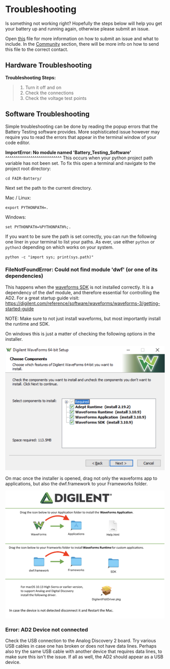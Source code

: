 # Troubleshooting

Is something not working right? Hopefully the steps below will help you get your battery up and running again, otherwise please submit an issue.

Open [this](bug_report.md) file for more information on how to submit an issue and what to include. In the [Community](Community.md) section, there will be more info on how to send this file to the correct contact.

## Hardware Troubleshooting

**Troubleshooting Steps:**

> 1.  Turn it off and on
> 2.  Check the connections
> 3.  Check the voltage test points

## Software Troubleshooting

Simple troubleshooting can be done by reading the popup errors that the Battery Testing software provides. More sophisticated issue however may require you to read the errors that appear in the terminal window of your code editor.

**ImportError: No module named 'Battery_Testing_Software'** \^\^\^\^\^\^\^\^\^\^\^\^\^\^\^\^\^\^\^\^\^\^\^\^\^\^\^ This occurs when your python project path variable has not been set. To fix this open a terminal and navigate to the project root directory:

```         
cd FAIR-Battery/
```

Next set the path to the current directory.

Mac / Linux:

```         
export PYTHONPATH=.
```

Windows:

```         
set PYTHONPATH=%PYTHONPATH%;.
```

If you want to be sure the path is set correctly, you can run the following one liner in your terminal to list your paths. As ever, use either `python` or `python3` depending on which works on your system.

```         
python -c "import sys; print(sys.path)"
```

### **FileNotFoundError: Could not find module 'dwf' (or one of its dependencies)**

This happens when the [waveforms SDK](https://mautic.digilentinc.com/waveforms-download) is not installed correctly. It is a dependency of the dwf module, and therefore essential for controlling the AD2. For a great startup guide visit: <https://digilent.com/reference/software/waveforms/waveforms-3/getting-started-guide>

NOTE: Make sure to not just install waveforms, but most importantly install the runtime and SDK.

On windows this is just a matter of checking the following options in the installer.

![Installing waveforms sdk on windows](images/Windows_waveforms.png)

On mac once the installer is opened, drag not only the waveforms app to applications, but also the dwf.framework to your Frameworks folder.

![Installing waveforms sdk on mac](images/Mac_waveforms.png)

### **Error: AD2 Device not connected**

Check the USB connection to the Analog Discovery 2 board. Try various USB cables in case one has broken or does not have data lines. Perhaps also try the same USB cable with another device that requires data lines, to make sure this isn't the issue. If all as well, the AD2 should appear as a USB device.
